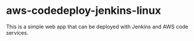 # aws-codedeploy-jenkins-linux
This is a simple web app that can be deployed with Jenkins and AWS code services.
